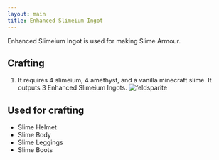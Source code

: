 ```yaml
---
layout: main
title: Enhanced Slimeium Ingot
---
```


Enhanced Slimeium Ingot is used for making Slime Armour.

## Crafting

1) It requires 4 slimeium, 4 amethyst, and a vanilla minecraft slime. It outputs 3 Enhanced Slimeium Ingots.
![feldsparite](https://t.gyazo.com/teams/chew/70ec723451be13f6bbe029eb58ced7a3.png)

## Used for crafting

- Slime Helmet
- Slime Body
- Slime Leggings
- Slime Boots
